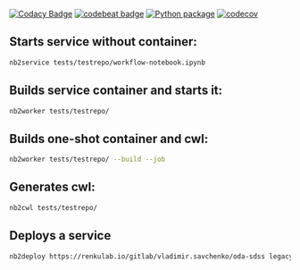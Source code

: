 [![Codacy Badge](https://api.codacy.com/project/badge/Grade/c93b37d1f9874bbc8d4ec83cbf065313)](https://app.codacy.com/app/vladimir.savchenko/nb2workflow?utm_source=github.com&utm_medium=referral&utm_content=volodymyrss/nb2workflow&utm_campaign=Badge_Grade_Dashboard)
[![codebeat badge](https://codebeat.co/badges/79285797-5d5b-4770-87dd-35e5dad68729)](https://codebeat.co/projects/github-com-volodymyrss-nb2workflow-master)
[![Python package](https://github.com/volodymyrss/nb2workflow/actions/workflows/python-package.yml/badge.svg)](https://github.com/volodymyrss/nb2workflow/actions/workflows/python-package.yml)
[![codecov](https://codecov.io/gh/volodymyrss/nb2workflow/branch/master/graph/badge.svg)](https://codecov.io/gh/volodymyrss/nb2workflow)

## Starts service without container:
```bash
nb2service tests/testrepo/workflow-notebook.ipynb
```

## Builds service container and starts it:
```bash
nb2worker tests/testrepo/
```

## Builds one-shot container and cwl:

```bash
nb2worker tests/testrepo/ --build --job
```

## Generates cwl:
```bash
nb2cwl tests/testrepo/
```

## Deploys a service

```bash
nb2deploy https://renkulab.io/gitlab/vladimir.savchenko/oda-sdss legacysurvey
```
